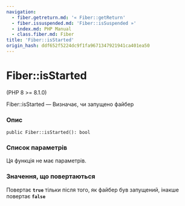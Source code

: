 ```yaml
---
navigation:
  - fiber.getreturn.md: '« Fiber::getReturn'
  - fiber.issuspended.md: 'Fiber::isSuspended »'
  - index.md: PHP Manual
  - class.fiber.md: Fiber
title: 'Fiber::isStarted'
origin_hash: ddf652f5224dc9f1fa9671347921941ca401ea50
---
```

# Fiber::isStarted

(PHP 8 >= 8.1.0)

Fiber::isStarted — Визначає, чи запущено файбер

### Опис

```methodsynopsis
public Fiber::isStarted(): bool
```

### Список параметрів

Ця функція не має параметрів.

### Значення, що повертаються

Повертає **`true`** тільки після того, як файбер був запущений, інакше повертає **`false`**
